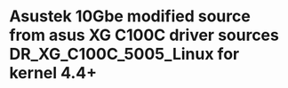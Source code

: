 # Asustek 10Gbe modified source from asus XG C100C driver sources DR_XG_C100C_5005_Linux for kernel 4.4+ 
